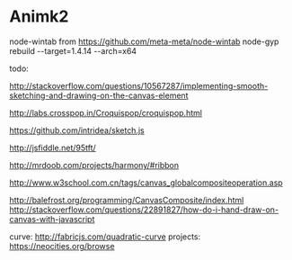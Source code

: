 # Animk2

node-wintab from https://github.com/meta-meta/node-wintab
node-gyp rebuild --target=1.4.14 --arch=x64


todo:

http://stackoverflow.com/questions/10567287/implementing-smooth-sketching-and-drawing-on-the-canvas-element

http://labs.crosspop.in/Croquispop/croquispop.html

https://github.com/intridea/sketch.js

http://jsfiddle.net/95tft/

http://mrdoob.com/projects/harmony/#ribbon

http://www.w3school.com.cn/tags/canvas_globalcompositeoperation.asp

http://balefrost.org/programming/CanvasComposite/index.html
http://stackoverflow.com/questions/22891827/how-do-i-hand-draw-on-canvas-with-javascript

curve:
http://fabricjs.com/quadratic-curve
projects:
https://neocities.org/browse

